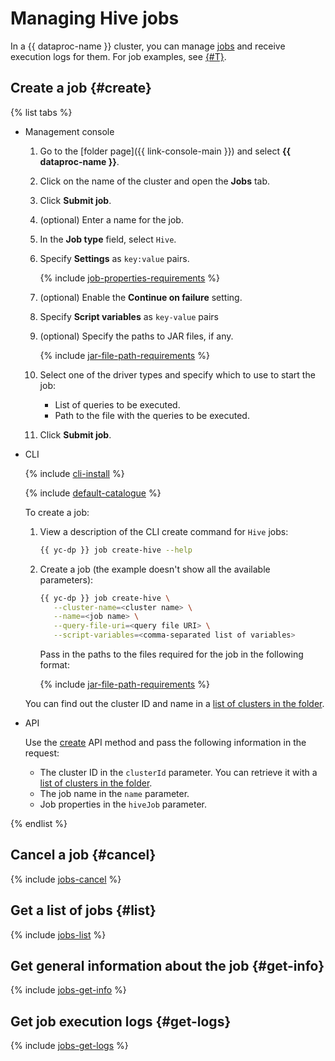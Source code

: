 # Managing Hive jobs

In a {{ dataproc-name }} cluster, you can manage [jobs](../concepts/jobs.md) and receive execution logs for them. For job examples, see [{#T}](../tutorials/job-overview.md).

## Create a job {#create}

{% list tabs %}

- Management console

    1. Go to the [folder page]({{ link-console-main }}) and select **{{ dataproc-name }}**.
    1. Click on the name of the cluster and open the **Jobs** tab.
    1. Click **Submit job**.
    1. (optional) Enter a name for the job.
    1. In the **Job type** field, select `Hive`.
    1. Specify **Settings** as `key:value` pairs.

       {% include [job-properties-requirements](../../_includes/data-proc/job-properties-requirements.md) %}

    1. (optional) Enable the **Continue on failure** setting.
    1. Specify **Script variables** as `key-value` pairs
    1. (optional) Specify the paths to JAR files, if any.

       {% include [jar-file-path-requirements](../../_includes/data-proc/jar-file-path-requirements.md) %}

    1. Select one of the driver types and specify which to use to start the job:
        * List of queries to be executed.
        * Path to the file with the queries to be executed.
    1. Click **Submit job**.

- CLI

   {% include [cli-install](../../_includes/cli-install.md) %}

   {% include [default-catalogue](../../_includes/default-catalogue.md) %}

   To create a job:

   1. View a description of the CLI create command for `Hive` jobs:

      ```bash
      {{ yc-dp }} job create-hive --help
      ```

   1. Create a job (the example doesn't show all the available parameters):

      ```bash
      {{ yc-dp }} job create-hive \
         --cluster-name=<cluster name> \
         --name=<job name> \
         --query-file-uri=<query file URI> \
         --script-variables=<comma-separated list of variables>
      ```

      Pass in the paths to the files required for the job in the following format:

      {% include [jar-file-path-requirements](../../_includes/data-proc/jar-file-path-requirements.md) %}

   You can find out the cluster ID and name in a [list of clusters in the folder](./cluster-list.md#list).

- API

   Use the [create](../api-ref/Job/create) API method and pass the following information in the request:

   * The cluster ID in the `clusterId` parameter. You can retrieve it with a [list of clusters in the folder](./cluster-list.md#list).
   * The job name in the `name` parameter.
   * Job properties in the `hiveJob` parameter.

{% endlist %}

## Cancel a job {#cancel}

{% include [jobs-cancel](../../_includes/data-proc/jobs-cancel.md) %}

## Get a list of jobs {#list}

{% include [jobs-list](../../_includes/data-proc/jobs-list.md) %}

## Get general information about the job {#get-info}

{% include [jobs-get-info](../../_includes/data-proc/jobs-get-info.md) %}


## Get job execution logs {#get-logs}

{% include [jobs-get-logs](../../_includes/data-proc/jobs-get-logs.md) %}

